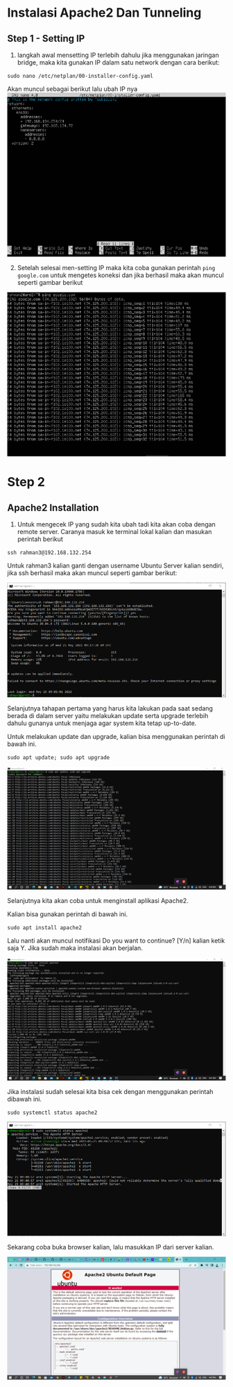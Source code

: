 # Instalasi Apache2 Dan Tunneling

## Step 1 - Setting IP

1. langkah awal mensetting IP terlebih dahulu jika menggunakan jaringan bridge, maka kita gunakan IP dalam satu network dengan cara berikut:

```
sudo nano /etc/netplan/00-installer-config.yaml
```
Akan muncul sebagai berikut lalu ubah IP nya
![Img 1](assets/2.png)

2. Setelah selesai men-setting IP maka kita coba gunakan perintah `ping google.com` untuk mengetes koneksi dan jika berhasil maka akan muncul seperti gambar berikut

![Img 1](assets/3.png)

# Step 2

## Apache2 Installation

1. Untuk mengecek IP yang sudah kita ubah tadi kita akan coba dengan remote server. Caranya masuk ke terminal lokal kalian dan masukan perintah berikut 

```
ssh rahman3@192.168.132.254
```
Untuk rahman3 kalian ganti dengan username Ubuntu Server kalian sendiri, jika ssh berhasil maka akan muncul seperti gambar berikut:

![Img 1](assets/4.png)

Selanjutnya tahapan pertama yang harus kita lakukan pada saat sedang berada di dalam server yaitu melakukan update serta upgrade terlebih dahulu gunanya untuk menjaga agar system kita tetap up-to-date.

Untuk melakukan update dan upgrade, kalian bisa menggunakan perintah di bawah ini.

```
sudo apt update; sudo apt upgrade
```

![Img 1](assets/5.png)

Selanjutnya kita akan coba untuk menginstall aplikasi Apache2.

Kalian bisa gunakan perintah di bawah ini.

```
sudo apt install apache2
```
Lalu nanti akan muncul notifikasi Do you want to continue? [Y/n] kalian ketik saja Y. Jika sudah maka instalasi akan berjalan.

![Img 1](assets/6.png)

Jika instalasi sudah selesai kita bisa cek dengan menggunakan perintah dibawah ini.

```
sudo systemctl status apache2
```

![Img 1](assets/7.png)

Sekarang coba buka browser kalian, lalu masukkan IP dari server kalian.

![Img 1](assets/8.png)
